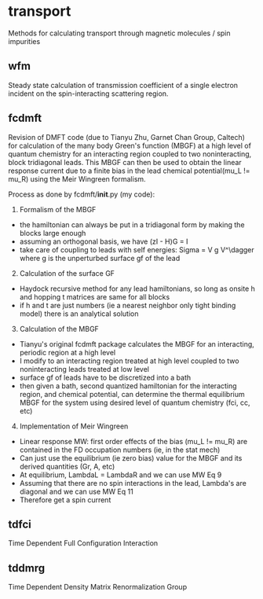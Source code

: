# transport
Methods for calculating transport through magnetic molecules / spin impurities

## wfm
Steady state calculation of transmission coefficient of a single electron incident on the spin-interacting scattering region.

## fcdmft
Revision of DMFT code (due to Tianyu Zhu, Garnet Chan Group, Caltech) for calculation of the many body Green's function (MBGF) at a high level of quantum chemistry for an interacting region coupled to two noninteracting, block tridiagonal leads. This MBGF can then be used to obtain the linear response current due to a finite bias in the lead chemical potential(mu_L != mu_R) using the Meir Wingreen formalism.

Process as done by fcdmft/__init__.py (my code):
1. Formalism of the MBGF
- the hamiltonian can always be put in a tridiagonal form by making the blocks large enough
- assuming an orthogonal basis, we have (zI - H)G = I
- take care of coupling to leads with self energies: Sigma = V g V^\dagger where g is the unperturbed surface gf of the lead
2. Calculation of the surface GF
- Haydock recursive method for any lead hamiltonians, so long as onsite h and hopping t matrices are same for all blocks
- if h and t are just numbers (ie a nearest neighbor only tight binding model) there is an analytical solution
3. Calculation of the MBGF
- Tianyu's original fcdmft package calculates the MBGF for an interacting, periodic region at a high level
- I modify to an interacting region treated at high level coupled to two noninteracting leads treated at low level
- surface gf of leads have to be discretized into a bath
- then given a bath, second quantized hamiltonian for the interacting region, and chemical potential, can determine the thermal equilibrium MBGF for the system using desired level of quantum chemistry (fci, cc, etc)
4. Implementation of Meir Wingreen
- Linear response MW: first order effects of the bias (mu_L != mu_R) are contained in the FD occupation numbers (ie, in the stat mech)
- Can just use the equilibrium (ie zero bias) value for the MBGF and its derived quantities (Gr, A, etc)
- At equilibrium, LambdaL = LambdaR and we can use MW Eq 9
- Assuming that there are no spin interactions in the lead, Lambda's are diagonal and we can use MW Eq 11
- Therefore get a spin current

## tdfci
Time Dependent Full Configuration Interaction

## tddmrg
Time Dependent Density Matrix Renormalization Group
